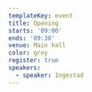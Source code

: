 ```yaml
---
templateKey: event
title: Opening
starts: '09:00'
ends: '09:30'
venue: Main hall
color: grey
register: true
speakers:
  - speaker: Ingestad
---
```



